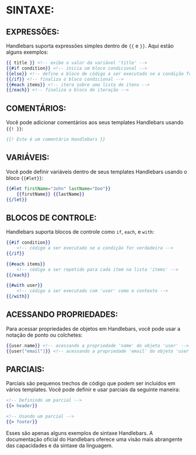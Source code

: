 # SINTAXE:
## EXPRESSÕES:
Handlebars suporta expressões simples dentro de `{{` e `}}`. Aqui estão alguns exemplos:

```handlebars
{{ title }} <!-- exibe o valor da variável 'title' -->
{{#if condition}} <!-- inicia um bloco condicional -->
{{else}} <!-- define o bloco de código a ser executado se a condição for falsa -->
{{/if}} <!-- finaliza o bloco condicional -->
{{#each items}} <!-- itera sobre uma lista de itens -->
{{/each}} <!-- finaliza o bloco de iteração -->
```

## COMENTÁRIOS:
Você pode adicionar comentários aos seus templates Handlebars usando `{{! }}`:

```handlebars
{{! Este é um comentário Handlebars }}
```

## VARIÁVEIS:
Você pode definir variáveis dentro de seus templates Handlebars usando o bloco `{{#let}}`:

```handlebars
{{#let firstName="John" lastName="Doe"}}
    {{firstName}} {{lastName}}
{{/let}}
```

## BLOCOS DE CONTROLE:
Handlebars suporta blocos de controle como `if`, `each`, e `with`:

```handlebars
{{#if condition}}
    <!-- código a ser executado se a condição for verdadeira -->
{{/if}}

{{#each items}}
    <!-- código a ser repetido para cada item na lista 'items' -->
{{/each}}

{{#with user}}
    <!-- código a ser executado com 'user' como o contexto -->
{{/with}}
```

## ACESSANDO PROPRIEDADES:
Para acessar propriedades de objetos em Handlebars, você pode usar a notação de ponto ou colchetes:

```handlebars
{{user.name}} <!-- acessando a propriedade 'name' do objeto 'user' -->
{{user["email"]}} <!-- acessando a propriedade 'email' do objeto 'user' usando colchetes -->
```

## PARCIAIS:
Parciais são pequenos trechos de código que podem ser incluídos em vários templates. Você pode definir e usar parciais da seguinte maneira:

```handlebars
<!-- Definindo um parcial -->
{{> header}}

<!-- Usando um parcial -->
{{> footer}}
```

Esses são apenas alguns exemplos de sintaxe Handlebars. A documentação oficial do Handlebars oferece uma visão mais abrangente das capacidades e da sintaxe da linguagem. 